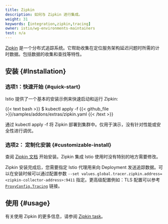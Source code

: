 ```yaml
---
title: Zipkin
description: 如何与 Zipkin 进行集成。
weight: 31
keywords: [integration,zipkin,tracing]
owner: istio/wg-environments-maintainers
test: n/a
---
```


[Zipkin](https://zipkin.io/) 是一个分布式追踪系统。它帮助收集在定位服务架构延迟问题时所需的计时数据。包括数据的收集和查找等特性。

## 安装 {#Installation}

### 选项1：快速开始 {#quick-start}

Istio 提供了一个基本的安装示例来快速启动和运行 Zipkin:

{{< text bash >}}
$ kubectl apply -f {{< github_file >}}/samples/addons/extras/zipkin.yaml
{{< /text >}}

通过 kubectl apply -f 将 Zipkin 部署到集群中。仅用于演示，没有针对性能或安全性进行调优。

### 选项2： 定制化安装 {#customizable-install}

查阅 [Zipkin 文档](https://zipkin.io/) 开始安装。Zipkin 集成 Istio 使用时没有特别的地方需要修改。

Zipkin 安装完成后，您需要指定 Istio 代理用来向 Deployment 发送追踪数据。可以在安装时候可以通过配置参数 `--set values.global.tracer.zipkin.address=<zipkin-collector-address>:9411` 指定。更高级配置例如：TLS 配置可以参考 [`ProxyConfig.Tracing`](/zh/docs/reference/config/istio.mesh.v1alpha1/#Tracing) 链接。

## 使用 {#usage}

有关使用 Zipkin 的更多信息，请参阅 [Zipkin task](/zh/docs/tasks/observability/distributed-tracing/zipkin/)。
